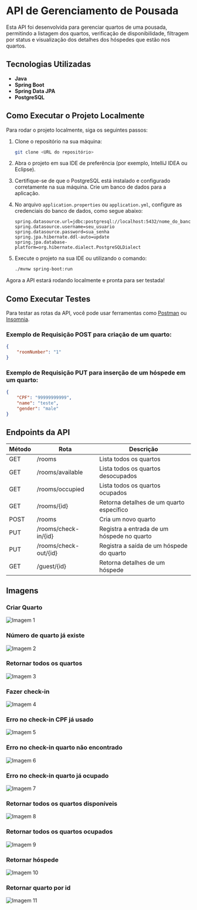 # API de Gerenciamento de Pousada

Esta API foi desenvolvida para gerenciar quartos de uma pousada, permitindo a listagem dos quartos, verificação de disponibilidade, filtragem por status e visualização dos detalhes dos hóspedes que estão nos quartos.

## Tecnologias Utilizadas

- **Java**
- **Spring Boot**
- **Spring Data JPA**
- **PostgreSQL**

## Como Executar o Projeto Localmente

Para rodar o projeto localmente, siga os seguintes passos:

1. Clone o repositório na sua máquina:
    ```bash
    git clone <URL do repositório>
    ```

2. Abra o projeto em sua IDE de preferência (por exemplo, IntelliJ IDEA ou Eclipse).

3. Certifique-se de que o PostgreSQL está instalado e configurado corretamente na sua máquina. Crie um banco de dados para a aplicação.

4. No arquivo `application.properties` ou `application.yml`, configure as credenciais do banco de dados, como segue abaixo:

    ```properties
    spring.datasource.url=jdbc:postgresql://localhost:5432/nome_do_banco
    spring.datasource.username=seu_usuario
    spring.datasource.password=sua_senha
    spring.jpa.hibernate.ddl-auto=update
    spring.jpa.database-platform=org.hibernate.dialect.PostgreSQLDialect
    ```

5. Execute o projeto na sua IDE ou utilizando o comando:

    ```bash
    ./mvnw spring-boot:run
    ```

Agora a API estará rodando localmente e pronta para ser testada!

## Como Executar Testes

Para testar as rotas da API, você pode usar ferramentas como [Postman](https://www.postman.com/) ou [Insomnia](https://insomnia.rest/).


### Exemplo de Requisição POST para criação de um quarto:

```json
{
    "roomNumber": "1"
}
```
### Exemplo de Requisição PUT para inserção de um hóspede em um quarto:

```json
{
	"CPF": "99999999999",
	"name": "teste",
	"gender": "male"
}
```

## Endpoints da API

| Método | Rota                           | Descrição                                         |
|--------|---------------------------------|---------------------------------------------------|
| GET    | /rooms                          | Lista todos os quartos                            |
| GET    | /rooms/available                | Lista todos os quartos desocupados                |
| GET    | /rooms/occupied                 | Lista todos os quartos ocupados                   |
| GET    | /rooms/{id}                     | Retorna detalhes de um quarto específico          |
| POST   | /rooms                          | Cria um novo quarto                               |
| PUT    | /rooms/check-in/{id}            | Registra a entrada de um hóspede no quarto       |
| PUT    | /rooms/check-out/{id}           | Registra a saída de um hóspede do quarto         |
| GET    | /guest/{id}                     | Retorna detalhes de um hóspede        |


## Imagens

### Criar Quarto
![Imagem 1](./public/images/1.png)

### Número de quarto já existe
![Imagem 2](./public/images/2.png)

### Retornar todos os quartos 
![Imagem 3](./public/images/3.png)

### Fazer check-in
![Imagem 4](./public/images/4.png)

### Erro no check-in CPF já usado
![Imagem 5](./public/images/5.png)

### Erro no check-in quarto não encontrado
![Imagem 6](./public/images/6.png)

### Erro no check-in quarto já ocupado
![Imagem 7](./public/images/7.png)

### Retornar todos os quartos disponíveis
![Imagem 8](./public/images/8.png)

### Retornar todos os quartos ocupados
![Imagem 9](./public/images/9.png)

### Retornar hóspede
![Imagem 10](./public/images/10.png)

### Retornar quarto por id
![Imagem 11](./public/images/11.png)


